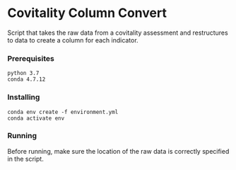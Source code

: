 # Covitality Column Convert

Script that takes the raw data from a covitality assessment and restructures to data to create a column for each indicator. 

### Prerequisites

```
python 3.7
conda 4.7.12
```

### Installing

```
conda env create -f environment.yml
conda activate env
```

### Running 

Before running, make sure the location of the raw data is correctly specified in the script. 
